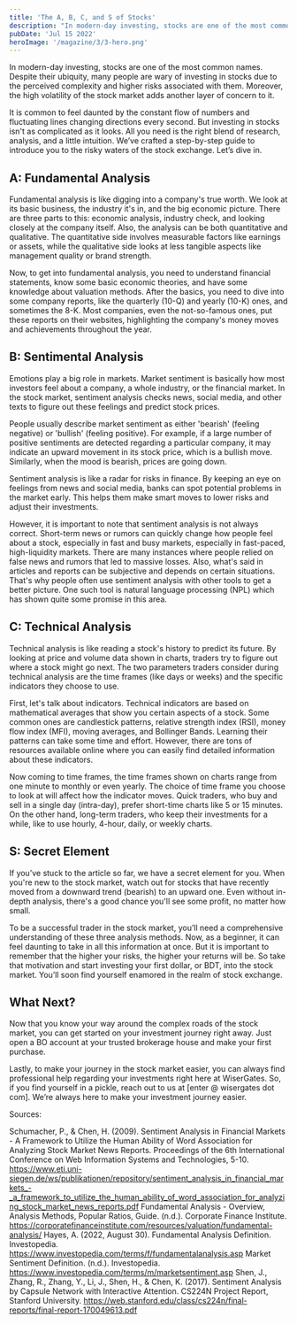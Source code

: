 ```yaml
---
title: 'The A, B, C, and S of Stocks'
description: "In modern-day investing, stocks are one of the most common names. Despite their ubiquity, many people are wary of investing in stocks due to the perceived complexity and higher risks associated with them. Moreover, the high volatility of the stock market adds another layer of concern to it."
pubDate: 'Jul 15 2022'
heroImage: '/magazine/3/3-hero.png'
---
```


In modern-day investing, stocks are one of the most common names. Despite their ubiquity, many people are wary of investing in stocks due to the perceived complexity and higher risks associated with them. Moreover, the high volatility of the stock market adds another layer of concern to it.

It is common to feel daunted by the constant flow of numbers and fluctuating lines changing directions every second. But investing in stocks isn't as complicated as it looks. All you need is the right blend of research, analysis, and a little intuition. We’ve crafted a step-by-step guide to introduce you to the risky waters of the stock exchange. Let’s dive in.

## A: Fundamental Analysis

Fundamental analysis is like digging into a company's true worth. We look at its basic business, the industry it's in, and the big economic picture. There are three parts to this: economic analysis, industry check, and looking closely at the company itself. Also, the analysis can be both quantitative and qualitative. The quantitative side involves measurable factors like earnings or assets, while the qualitative side looks at less tangible aspects like management quality or brand strength.

Now, to get into fundamental analysis, you need to understand financial statements, know some basic economic theories, and have some knowledge about valuation methods. After the basics, you need to dive into some company reports, like the quarterly (10-Q) and yearly (10-K) ones, and sometimes the 8-K. Most companies, even the not-so-famous ones, put these reports on their websites, highlighting the company's money moves and achievements throughout the year.

## B: Sentimental Analysis

Emotions play a big role in markets. Market sentiment is basically how most investors feel about a company, a whole industry, or the financial market. In the stock market, sentiment analysis checks news, social media, and other texts to figure out these feelings and predict stock prices.

People usually describe market sentiment as either 'bearish' (feeling negative) or 'bullish' (feeling positive). For example, if a large number of positive sentiments are detected regarding a particular company, it may indicate an upward movement in its stock price, which is a bullish move. Similarly, when the mood is bearish, prices are going down. 

Sentiment analysis is like a radar for risks in finance. By keeping an eye on feelings from news and social media, banks can spot potential problems in the market early. This helps them make smart moves to lower risks and adjust their investments.


However, it is important to note that sentiment analysis is not always correct. Short-term news or rumors can quickly change how people feel about a stock, especially in fast and busy markets, especially in fast-paced, high-liquidity markets. There are many instances where people relied on false news and rumors that led to massive losses. Also, what's said in articles and reports can be subjective and depends on certain situations. That's why people often use sentiment analysis with other tools to get a better picture. One such tool is natural language processing (NPL) which has shown quite some promise in this area.

## C: Technical Analysis

Technical analysis is like reading a stock's history to predict its future. By looking at price and volume data shown in charts, traders try to figure out where a stock might go next. The two parameters traders consider during technical analysis are the time frames (like days or weeks) and the specific indicators they choose to use.

First, let's talk about indicators. Technical indicators are based on mathematical averages that show you certain aspects of a stock. Some common ones are candlestick patterns, relative strength index (RSI), money flow index (MFI), moving averages, and Bollinger Bands. Learning their patterns can take some time and effort. However, there are tons of resources available online where you can easily find detailed information about these indicators.

Now coming to time frames, the time frames shown on charts range from one minute to monthly or even yearly. The choice of time frame you choose to look at will affect how the indicator moves. Quick traders, who buy and sell in a single day (intra-day), prefer short-time charts like 5 or 15 minutes. On the other hand, long-term traders, who keep their investments for a while, like to use hourly, 4-hour, daily, or weekly charts.

## S: Secret Element

If you’ve stuck to the article so far, we have a secret element for you. When you're new to the stock market, watch out for stocks that have recently moved from a downward trend (bearish) to an upward one. Even without in-depth analysis, there's a good chance you'll see some profit, no matter how small.

To be a successful trader in the stock market, you’ll need a comprehensive understanding of these three analysis methods. Now, as a beginner, it can feel daunting to take in all this information at once. But it is important to remember that the higher your risks, the higher your returns will be. So take that motivation and start investing your first dollar, or BDT, into the stock market. You’ll soon find yourself enamored in the realm of stock exchange.

## What Next?

Now that you know your way around the complex roads of the stock market, you can get started on your investment journey right away. Just open a BO account at your trusted brokerage house and make your first purchase. 

Lastly, to make your journey in the stock market easier, you can always find professional help regarding your investments right here at WiserGates. So, if you find yourself in a pickle, reach out to us at [enter @ wisergates dot com]. We’re always here to make your investment journey easier. 

Sources:

Schumacher, P., & Chen, H. (2009). Sentiment Analysis in Financial Markets - A Framework to Utilize the Human Ability of Word Association for Analyzing Stock Market News Reports. Proceedings of the 6th International Conference on Web Information Systems and Technologies, 5-10.  https://www.eti.uni-siegen.de/ws/publikationen/repository/sentiment_analysis_in_financial_markets_-_a_framework_to_utilize_the_human_ability_of_word_association_for_analyzing_stock_market_news_reports.pdf 
Fundamental Analysis - Overview, Analysis Methods, Popular Ratios, Guide. (n.d.). Corporate Finance Institute. https://corporatefinanceinstitute.com/resources/valuation/fundamental-analysis/ 
Hayes, A. (2022, August 30). Fundamental Analysis Definition. Investopedia. https://www.investopedia.com/terms/f/fundamentalanalysis.asp 
Market Sentiment Definition. (n.d.). Investopedia. https://www.investopedia.com/terms/m/marketsentiment.asp 
Shen, J., Zhang, R., Zhang, Y., Li, J., Shen, H., & Chen, K. (2017). Sentiment Analysis by Capsule Network with Interactive Attention. CS224N Project Report, Stanford University. https://web.stanford.edu/class/cs224n/final-reports/final-report-170049613.pdf 
